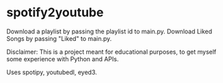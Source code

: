 # spotify2youtube
Download a playlist by passing the playlist id to main.py.
Download Liked Songs by passing "Liked" to main.py.

Disclaimer: This is a project meant for educational purposes, to get myself some experience with Python and APIs.

Uses spotipy, youtubedl, eyed3.
